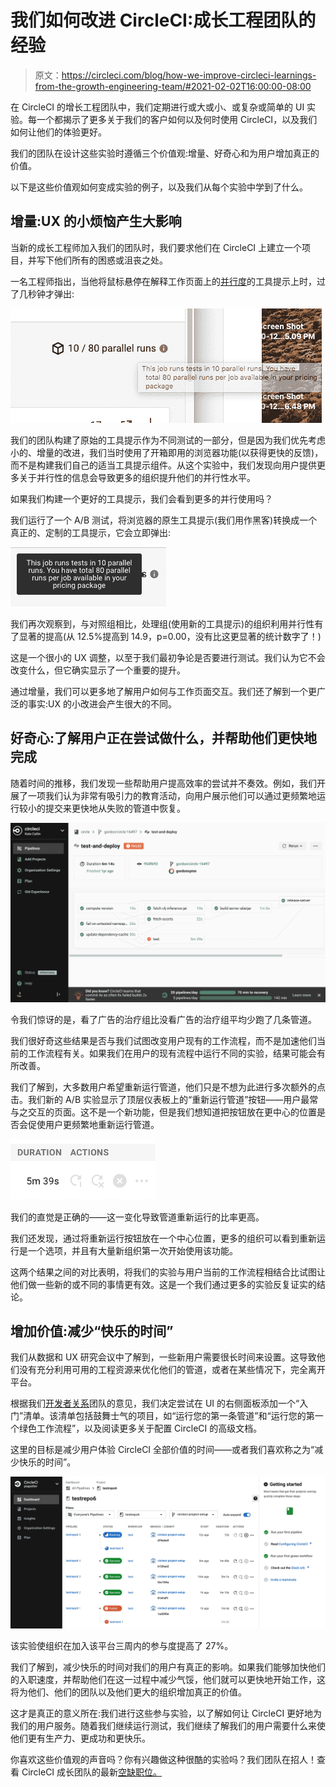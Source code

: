 # 我们如何改进 CircleCI:成长工程团队的经验

> 原文：<https://circleci.com/blog/how-we-improve-circleci-learnings-from-the-growth-engineering-team/#2021-02-02T16:00:00-08:00>

在 CircleCI 的增长工程团队中，我们定期进行或大或小、或复杂或简单的 UI 实验。每一个都揭示了更多关于我们的客户如何以及何时使用 CircleCI，以及我们如何让他们的体验更好。

我们的团队在设计这些实验时遵循三个价值观:增量、好奇心和为用户增加真正的价值。

以下是这些价值观如何变成实验的例子，以及我们从每个实验中学到了什么。

## 增量:UX 的小烦恼产生大影响

当新的成长工程师加入我们的团队时，我们要求他们在 CircleCI 上建立一个项目，并写下他们所有的困惑或沮丧之处。

一名工程师指出，当他将鼠标悬停在解释工作页面上的[并行度](https://circleci.com/blog/six-optimization-tips-for-your-config/)的工具提示上时，过了几秒钟才弹出:

![](img/22fb4670e01945cdcbb47100fa0efc4c.png)

我们的团队构建了原始的工具提示作为不同测试的一部分，但是因为我们优先考虑小的、增量的改进，我们当时使用了开箱即用的浏览器功能(以获得更快的反馈)，而不是构建我们自己的适当工具提示组件。从这个实验中，我们发现向用户提供更多关于并行性的信息会导致更多的组织提升他们的并行性水平。

如果我们构建一个更好的工具提示，我们会看到更多的并行使用吗？

我们运行了一个 A/B 测试，将浏览器的原生工具提示(我们用作黑客)转换成一个真正的、定制的工具提示，它会立即弹出:

![](img/47a442c2cceb6633ff89e3a1e7e001c8.png)

我们再次观察到，与对照组相比，处理组(使用新的工具提示)的组织利用并行性有了显著的提高(从 12.5%提高到 14.9，p=0.00，没有比这更显著的统计数字了！)

这是一个很小的 UX 调整，以至于我们最初争论是否要进行测试。我们认为它不会改变什么，但它确实显示了一个重要的提升。

通过增量，我们可以更多地了解用户如何与工作页面交互。我们还了解到一个更广泛的事实:UX 的小改进会产生很大的不同。

## 好奇心:了解用户正在尝试做什么，并帮助他们更快地完成

随着时间的推移，我们发现一些帮助用户提高效率的尝试并不奏效。例如，我们开展了一项我们认为非常有吸引力的教育活动，向用户展示他们可以通过更频繁地运行较小的提交来更快地从失败的管道中恢复。

![2021_02_02_running-pipelines.png](img/d154e075ad9a863c38a2b2d124bef64e.png)

令我们惊讶的是，看了广告的治疗组比没看广告的治疗组平均少跑了几条管道。

我们很好奇这些结果是否与我们试图改变用户现有的工作流程，而不是加速他们当前的工作流程有关。如果我们在用户的现有流程中运行不同的实验，结果可能会有所改善。

我们了解到，大多数用户希望重新运行管道，他们只是不想为此进行多次额外的点击。我们新的 A/B 实验显示了顶层仪表板上的“重新运行管道”按钮——用户最常与之交互的页面。这不是一个新功能，但是我们想知道把按钮放在更中心的位置是否会促使用户更频繁地重新运行管道。

![](img/8bf127cbd91567ffece830a4d955cfc5.png)

我们的直觉是正确的——这一变化导致管道重新运行的比率更高。

我们还发现，通过将重新运行按钮放在一个中心位置，更多的组织可以看到重新运行是一个选项，并且有大量新组织第一次开始使用该功能。

这两个结果之间的对比表明，将我们的实验与用户当前的工作流程相结合比试图让他们做一些新的或不同的事情更有效。这是一个我们通过更多的实验反复证实的结论。

## 增加价值:减少“快乐的时间”

我们从数据和 UX 研究会议中了解到，一些新用户需要很长时间来设置。这导致他们没有充分利用可用的工程资源来优化他们的管道，或者在某些情况下，完全离开平台。

根据我们[开发者关系](https://circleci.com/blog/devops-did-not-exist/)团队的意见，我们决定尝试在 UI 的右侧面板添加一个“入门”清单。该清单包括鼓舞士气的项目，如“运行您的第一条管道”和“运行您的第一个绿色工作流程”，以及阅读更多关于配置 CircleCI 的高级文档。

这里的目标是减少用户体验 CircleCI 全部价值的时间——或者我们喜欢称之为“减少快乐的时间”。

![2021_02_02_getting-started.png](img/d572765abead498307f7645dca546920.png)

该实验使组织在加入该平台三周内的参与度提高了 27%。

我们了解到，减少快乐的时间对我们的用户有真正的影响。如果我们能够加快他们的入职速度，并帮助他们在这一过程中减少气馁，他们就可以更快地开始工作，这将为他们、他们的团队以及他们更大的组织增加真正的价值。

这才是真正的意义所在:我们进行这些参与实验，以了解如何让 CircleCI 更好地为我们的用户服务。随着我们继续运行测试，我们继续了解我们的用户需要什么来使他们更有生产力、更成功和更快乐。

你喜欢这些价值观的声音吗？你有兴趣做这种很酷的实验吗？我们团队在招人！查看 CircleCI 成长团队的最新[空缺职位。](/careers/jobs/)